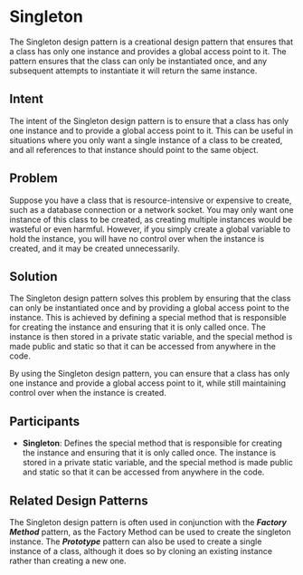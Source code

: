# Singleton
The Singleton design pattern is a creational design pattern that ensures that a class has only one instance and provides a global access point to it. The pattern ensures that the class can only be instantiated once, and any subsequent attempts to instantiate it will return the same instance.

## Intent
The intent of the Singleton design pattern is to ensure that a class has only one instance and to provide a global access point to it. This can be useful in situations where you only want a single instance of a class to be created, and all references to that instance should point to the same object.

## Problem
Suppose you have a class that is resource-intensive or expensive to create, such as a database connection or a network socket. You may only want one instance of this class to be created, as creating multiple instances would be wasteful or even harmful. However, if you simply create a global variable to hold the instance, you will have no control over when the instance is created, and it may be created unnecessarily.

## Solution
The Singleton design pattern solves this problem by ensuring that the class can only be instantiated once and by providing a global access point to the instance. This is achieved by defining a special method that is responsible for creating the instance and ensuring that it is only called once. The instance is then stored in a private static variable, and the special method is made public and static so that it can be accessed from anywhere in the code.

By using the Singleton design pattern, you can ensure that a class has only one instance and provide a global access point to it, while still maintaining control over when the instance is created.

## Participants
- **Singleton**: Defines the special method that is responsible for creating the instance and ensuring that it is only called once. The instance is stored in a private static variable, and the special method is made public and static so that it can be accessed from anywhere in the code.

## Related Design Patterns
The Singleton design pattern is often used in conjunction with the ***Factory Method*** pattern, as the Factory Method can be used to create the singleton instance.
The ***Prototype*** pattern can also be used to create a single instance of a class, although it does so by cloning an existing instance rather than creating a new one.